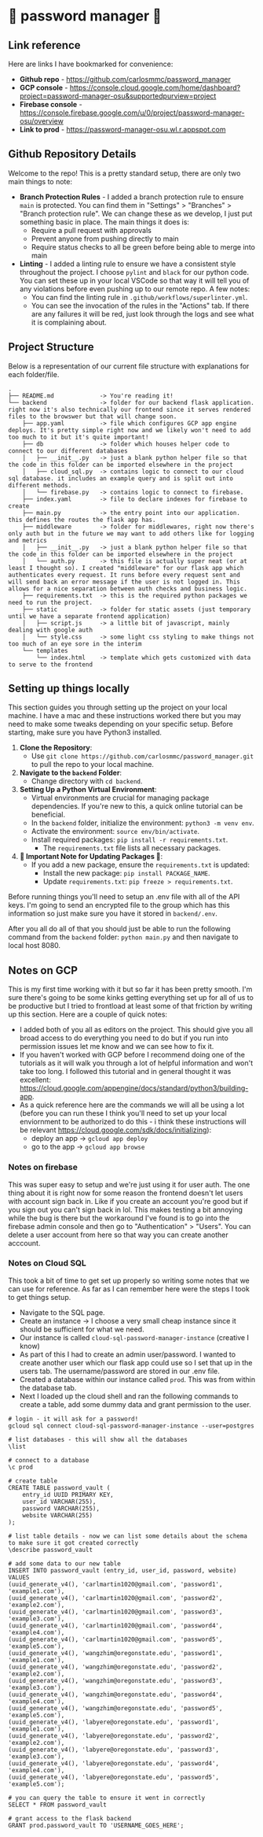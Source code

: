 # 🔐 password manager 🔐

## Link reference
Here are links I have bookmarked for convenience:
* **Github repo** - https://github.com/carlosmmc/password_manager
* **GCP console** - https://console.cloud.google.com/home/dashboard?project=password-manager-osu&supportedpurview=project
* **Firebase console** - https://console.firebase.google.com/u/0/project/password-manager-osu/overview
* **Link to prod** - https://password-manager-osu.wl.r.appspot.com


## Github Repository Details
Welcome to the repo! This is a pretty standard setup, there are only two main things to note:
* **Branch Protection Rules** - I added a branch protection rule to ensure `main` is protected. You can find them in "Settings" > "Branches" > "Branch protection rule". We can change these as we develop, I just put something basic in place. The main things it does is:
    * Require a pull request with approvals
    * Prevent anyone from pushing directly to main
    * Require status checks to all be green before being able to merge into main
* **Linting** - I added a linting rule to ensure we have a consistent style throughout the project. I choose `pylint` and `black` for our python code. You can set these up in your local VSCode so that way it will tell you of any violations before even pushing up to our remote repo. A few notes:
    * You can find the linting rule in `.github/workflows/superlinter.yml`.
    * You can see the invocation of the rules in the "Actions" tab. If there are any failures it will be red, just look through the logs and see what it is complaining about.

## Project Structure
Below is a representation of our current file structure with explanations for each folder/file.
```
.
├── README.md             -> You're reading it!
└── backend               -> folder for our backend flask application. right now it's also technically our frontend since it serves rendered files to the browswer but that will change soon.
    ├── app.yaml          -> file which configures GCP app engine deploys. It's pretty simple right now and we likely won't need to add too much to it but it's quite important!
    ├── db                -> folder which houses helper code to connect to our different databases
    │   ├── __init__.py   -> just a blank python helper file so that the code in this folder can be imported elsewhere in the project
    │   ├── cloud_sql.py  -> contains logic to connect to our cloud sql database. it includes an example query and is split out into different methods.
    │   └── firebase.py   -> contains logic to connect to firebase.
    ├── index.yaml        -> file to declare indexes for firebase to create
    ├── main.py           -> the entry point into our application. this defines the routes the flask app has.
    ├── middleware        -> folder for middlewares, right now there's only auth but in the future we may want to add others like for logging and metrics
    │   ├── __init__.py   -> just a blank python helper file so that the code in this folder can be imported elsewhere in the project
    │   └── auth.py       -> this file is actually super neat (or at least I thought so). I created "middleware" for our flask app which authenticates every request. It runs before every request sent and will send back an error message if the user is not logged in. This allows for a nice separation between auth checks and business logic.
    ├── requirements.txt  -> this is the required python packages we need to run the project.
    ├── static            -> folder for static assets (just temporary until we have a separate frontend application)
    │   ├── script.js     -> a little bit of javascript, mainly dealing with google auth
    │   └── style.css     -> some light css styling to make things not too much of an eye sore in the interim
    └── templates
        └── index.html    -> template which gets customized with data to serve to the frontend
```

## Setting up things locally
This section guides you through setting up the project on your local machine. I have a mac and these instructions worked there but you may need to make some tweaks depending on your specific setup. Before starting, make sure you have Python3 installed.

1. **Clone the Repository**:
   * Use `git clone https://github.com/carlosmmc/password_manager.git` to pull the repo to your local machine.
2. **Navigate to the `backend` Folder**:
   * Change directory with `cd backend`.
3. **Setting Up a Python Virtual Environment**:
   * Virtual environments are crucial for managing package dependencies. If you're new to this, a quick online tutorial can be beneficial.
   * In the `backend` folder, initialize the environment: `python3 -m venv env`.
   * Activate the environment: `source env/bin/activate`.
   * Install required packages: `pip install -r requirements.txt`.
     * The `requirements.txt` file lists all necessary packages.
4. **🚨 Important Note for Updating Packages 🚨**:
   * If you add a new package, ensure the `requirements.txt` is updated:
     * Install the new package: `pip install PACKAGE_NAME`.
     * Update `requirements.txt`: `pip freeze > requirements.txt`.

Before running things you'll need to setup an .env file with all of the API keys. I'm going to send an encrypted file to the group which has this information so just make sure you have it stored in `backend/.env`.

After you all do all of that you should just be able to run the following command from the `backend` folder: `python main.py` and then navigate to local host 8080.

## Notes on GCP
This is my first time working with it but so far it has been pretty smooth. I'm sure there's going to be some kinks getting everything set up for all of us to be productive but I tried to frontload at least some of that friction by writing up this section. Here are a couple of quick notes:
* I added both of you all as editors on the project. This should give you all broad access to do everything you need to do but if you run into permission issues let me know and we can see how to fix it.
* If you haven't worked with GCP before I recommend doing one of the tutorials as it will walk you through a lot of helpful information and won't take too long. I followed this tutorial and in general thought it was excellent: https://cloud.google.com/appengine/docs/standard/python3/building-app.
* As a quick reference here are the commands we will all be using a lot (before you can run these I think you'll need to set up your local enviornment to be authorized to do this - i think these instructions will be relevant https://cloud.google.com/sdk/docs/initializing):
   * deploy an app -> `gcloud app deploy`
   * go to the app -> `gcloud app browse`

### Notes on firebase
This was super easy to setup and we're just using it for user auth. The one thing about it is right now for some reason the frontend doesn't let users with account sign back in. Like if you create an account you're good but if you sign out you can't sign back in lol. This makes testing a bit annoying while the bug is there but the workaround I've found is to go into the firebase admin console and then go to "Authentication" > "Users". You can delete a user account from here so that way you can create another acccount.

### Notes on Cloud SQL
This took a bit of time to get set up properly so writing some notes that we can use for reference. As far as I can remember here were the steps I took to get things setup.
* Navigate to the SQL page.
* Create an instance -> I choose a very small cheap instance since it should be sufficient for what we need.
* Our instance is called `cloud-sql-password-manager-instance` (creative I know)
* As part of this I had to create an admin user/password. I wanted to create another user which our flask app could use so I set that up in the users tab. The username/password are stored in our .env file.
* Created a database within our instance called `prod`. This was from within the database tab.
* Next I loaded up the cloud shell and ran the following commands to create a table, add some dummy data and grant permission to the user.

```
# login - it will ask for a password!
gcloud sql connect cloud-sql-password-manager-instance --user=postgres

# list databases - this will show all the databases
\list

# connect to a database
\c prod

# create table
CREATE TABLE password_vault (
    entry_id UUID PRIMARY KEY,
    user_id VARCHAR(255),
    password VARCHAR(255),
    website VARCHAR(255)
);

# list table details - now we can list some details about the schema to make sure it got created correctly
\describe password_vault

# add some data to our new table
INSERT INTO password_vault (entry_id, user_id, password, website)
VALUES
(uuid_generate_v4(), 'carlmartin1020@gmail.com', 'password1', 'example1.com'),
(uuid_generate_v4(), 'carlmartin1020@gmail.com', 'password2', 'example2.com'),
(uuid_generate_v4(), 'carlmartin1020@gmail.com', 'password3', 'example3.com'),
(uuid_generate_v4(), 'carlmartin1020@gmail.com', 'password4', 'example4.com'),
(uuid_generate_v4(), 'carlmartin1020@gmail.com', 'password5', 'example5.com'),
(uuid_generate_v4(), 'wangzhim@oregonstate.edu', 'password1', 'example1.com'),
(uuid_generate_v4(), 'wangzhim@oregonstate.edu', 'password2', 'example2.com'),
(uuid_generate_v4(), 'wangzhim@oregonstate.edu', 'password3', 'example3.com'),
(uuid_generate_v4(), 'wangzhim@oregonstate.edu', 'password4', 'example4.com'),
(uuid_generate_v4(), 'wangzhim@oregonstate.edu', 'password5', 'example5.com'),
(uuid_generate_v4(), 'labyere@oregonstate.edu', 'password1', 'example1.com'),
(uuid_generate_v4(), 'labyere@oregonstate.edu', 'password2', 'example2.com'),
(uuid_generate_v4(), 'labyere@oregonstate.edu', 'password3', 'example3.com'),
(uuid_generate_v4(), 'labyere@oregonstate.edu', 'password4', 'example4.com'),
(uuid_generate_v4(), 'labyere@oregonstate.edu', 'password5', 'example5.com');

# you can query the table to ensure it went in correctly
SELECT * FROM password_vault

# grant access to the flask backend
GRANT prod.password_vault TO 'USERNAME_GOES_HERE';
```
